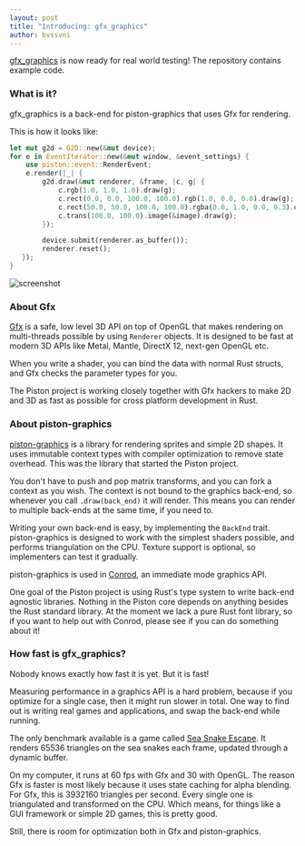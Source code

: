 ```yaml
---
layout: post
title: "Introducing: gfx_graphics"
author: bvssvni
---
```


[gfx_graphics](https://github.com/PistonDevelopers/gfx_graphics) is now ready for real world testing!
The repository contains example code.

### What is it?

gfx_graphics is a back-end for piston-graphics that uses Gfx for rendering.

This is how it looks like:

```Rust
let mut g2d = G2D::new(&mut device);
for e in EventIterator::new(&mut window, &event_settings) {
    use piston::event::RenderEvent;
    e.render(|_| {
        g2d.draw(&mut renderer, &frame, |c, g| {
            c.rgb(1.0, 1.0, 1.0).draw(g);
            c.rect(0.0, 0.0, 100.0, 100.0).rgb(1.0, 0.0, 0.0).draw(g);
            c.rect(50.0, 50.0, 100.0, 100.0).rgba(0.0, 1.0, 0.0, 0.3).draw(g);
            c.trans(100.0, 100.0).image(&image).draw(g);
        });

        device.submit(renderer.as_buffer());
        renderer.reset();
   });
}
```

![screenshot](https://raw.githubusercontent.com/PistonDevelopers/gfx_graphics/master/screenshot.png)

### About Gfx

[Gfx](https://github.com/gfx-rs/gfx-rs) is a safe, low level 3D API on top of OpenGL
that makes rendering on multi-threads possible by using `Renderer` objects.
It is designed to be fast at modern 3D APIs like Metal, Mantle, DirectX 12, next-gen OpenGL etc.

When you write a shader, you can bind the data with normal Rust structs,
and Gfx checks the parameter types for you.

The Piston project is working closely together with Gfx hackers
to make 2D and 3D as fast as possible for cross platform development in Rust.

### About piston-graphics

[piston-graphics](https://github.com/pistondevelopers/graphics) is a library for
rendering sprites and simple 2D shapes.
It uses immutable context types with compiler optimization to remove state overhead.
This was the library that started the Piston project.

You don't have to push and pop matrix transforms,
and you can fork a context as you wish.
The context is not bound to the graphics back-end,
so whenever you call `.draw(back_end)` it will render.
This means you can render to multiple back-ends at the same time, if you need to.

Writing your own back-end is easy, by implementing the `BackEnd` trait.
piston-graphics is designed to work with the simplest shaders possible,
and performs triangulation on the CPU.
Texture support is optional, so implementers can test it gradually.

piston-graphics is used in [Conrod](https://github.com/pistondevelopers/conrod),
an immediate mode graphics API.

One goal of the Piston project is using Rust's type system to write back-end agnostic libraries.
Nothing in the Piston core depends on anything besides the Rust standard library.
At the moment we lack a pure Rust font library,
so if you want to help out with Conrod, please see if you can do something about it!

### How fast is gfx_graphics?

Nobody knows exactly how fast it is yet. But it is fast!

Measuring performance in a graphics API is a hard problem,
because if you optimize for a single case, then it might run slower in total.
One way to find out is writing real games and applications,
and swap the back-end while running.

The only benchmark available is a game called [Sea Snake Escape](https://github.com/bvssvni/rust-snake).
It renders 65536 triangles on the sea snakes each frame, updated through a dynamic buffer.

On my computer, it runs at 60 fps with Gfx and 30 with OpenGL.
The reason Gfx is faster is most likely because it uses state caching for alpha blending.
For Gfx, this is 3932160 triangles per second.
Every single one is triangulated and transformed on the CPU.
Which means, for things like a GUI framework or simple 2D games, this is pretty good.

Still, there is room for optimization both in Gfx and piston-graphics.
